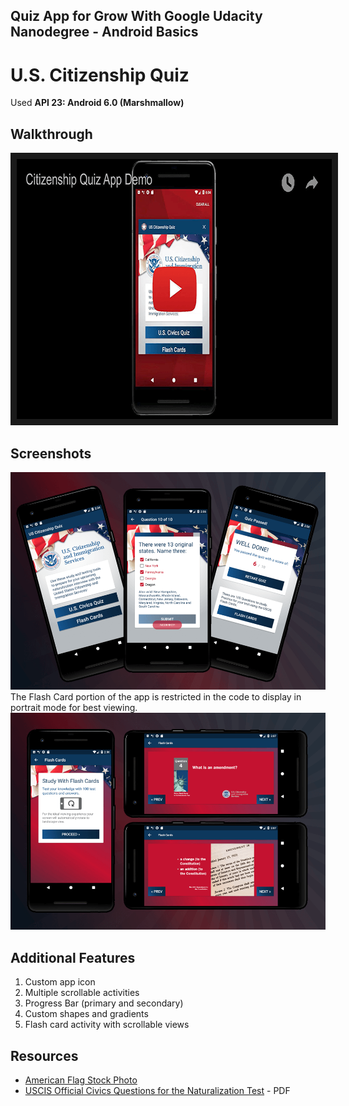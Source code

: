 ## Quiz App for Grow With Google Udacity Nanodegree - Android Basics
# U.S. Citizenship Quiz

Used **API 23: Android 6.0 (Marshmallow)**

## Walkthrough
<a href="http://www.youtube.com/watch?feature=player_embedded&v=amoYZ2oikbk
" target="_blank"><img src="./youtube_thumbnail.png" 
alt="Citizenship Quiz App Demo" width="740" height="416" border="10" /></a>

## Screenshots
![Quiz Section](./screenshot_quiz.png)
The Flash Card portion of the app is restricted in the code to display in portrait mode for best viewing.
![Flash Card Section](./screenshot_flashcards.png)

## Additional Features
1. Custom app icon
2. Multiple scrollable activities
3. Progress Bar (primary and secondary)
4. Custom shapes and gradients
5. Flash card activity with scrollable views

## Resources
 - [American Flag Stock Photo](https://depositphotos.com/25603477/stock-photo-american-flag.html)
 - [USCIS Official Civics Questions for the Naturalization Test](https://www.uscis.gov/sites/default/files/USCIS/Office%20of%20Citizenship/Citizenship%20Resource%20Center%20Site/Publications/100q.pdf) - PDF
